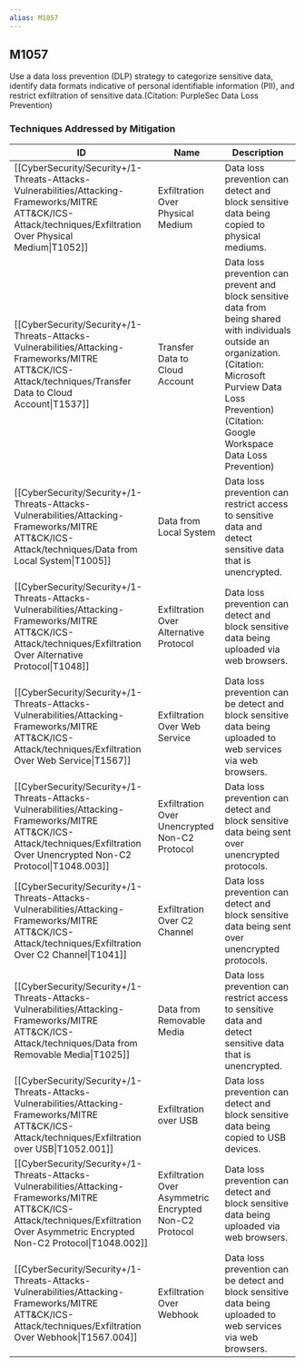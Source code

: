 ```yaml
---
alias: M1057
---
```


## M1057

Use a data loss prevention (DLP) strategy to categorize sensitive data, identify data formats indicative of personal identifiable information (PII), and restrict exfiltration of sensitive data.(Citation: PurpleSec Data Loss Prevention)


### Techniques Addressed by Mitigation

| ID | Name | Description |
| --- | --- | --- |
| [[CyberSecurity/Security+/1-Threats-Attacks-Vulnerabilities/Attacking-Frameworks/MITRE ATT&CK/ICS-Attack/techniques/Exfiltration Over Physical Medium\|T1052]] | Exfiltration Over Physical Medium | Data loss prevention can detect and block sensitive data being copied to physical mediums. |
| [[CyberSecurity/Security+/1-Threats-Attacks-Vulnerabilities/Attacking-Frameworks/MITRE ATT&CK/ICS-Attack/techniques/Transfer Data to Cloud Account\|T1537]] | Transfer Data to Cloud Account | Data loss prevention can prevent and block sensitive data from being shared with individuals outside an organization.(Citation: Microsoft Purview Data Loss Prevention) (Citation: Google Workspace Data Loss Prevention) |
| [[CyberSecurity/Security+/1-Threats-Attacks-Vulnerabilities/Attacking-Frameworks/MITRE ATT&CK/ICS-Attack/techniques/Data from Local System\|T1005]] | Data from Local System | Data loss prevention can restrict access to sensitive data and detect sensitive data that is unencrypted. |
| [[CyberSecurity/Security+/1-Threats-Attacks-Vulnerabilities/Attacking-Frameworks/MITRE ATT&CK/ICS-Attack/techniques/Exfiltration Over Alternative Protocol\|T1048]] | Exfiltration Over Alternative Protocol | Data loss prevention can detect and block sensitive data being uploaded via web browsers. |
| [[CyberSecurity/Security+/1-Threats-Attacks-Vulnerabilities/Attacking-Frameworks/MITRE ATT&CK/ICS-Attack/techniques/Exfiltration Over Web Service\|T1567]] | Exfiltration Over Web Service | Data loss prevention can be detect and block sensitive data being uploaded to web services via web browsers. |
| [[CyberSecurity/Security+/1-Threats-Attacks-Vulnerabilities/Attacking-Frameworks/MITRE ATT&CK/ICS-Attack/techniques/Exfiltration Over Unencrypted Non-C2 Protocol\|T1048.003]] | Exfiltration Over Unencrypted Non-C2 Protocol | Data loss prevention can detect and block sensitive data being sent over unencrypted protocols. |
| [[CyberSecurity/Security+/1-Threats-Attacks-Vulnerabilities/Attacking-Frameworks/MITRE ATT&CK/ICS-Attack/techniques/Exfiltration Over C2 Channel\|T1041]] | Exfiltration Over C2 Channel | Data loss prevention can detect and block sensitive data being sent over unencrypted protocols. |
| [[CyberSecurity/Security+/1-Threats-Attacks-Vulnerabilities/Attacking-Frameworks/MITRE ATT&CK/ICS-Attack/techniques/Data from Removable Media\|T1025]] | Data from Removable Media | Data loss prevention can restrict access to sensitive data and detect sensitive data that is unencrypted. |
| [[CyberSecurity/Security+/1-Threats-Attacks-Vulnerabilities/Attacking-Frameworks/MITRE ATT&CK/ICS-Attack/techniques/Exfiltration over USB\|T1052.001]] | Exfiltration over USB | Data loss prevention can detect and block sensitive data being copied to USB devices. |
| [[CyberSecurity/Security+/1-Threats-Attacks-Vulnerabilities/Attacking-Frameworks/MITRE ATT&CK/ICS-Attack/techniques/Exfiltration Over Asymmetric Encrypted Non-C2 Protocol\|T1048.002]] | Exfiltration Over Asymmetric Encrypted Non-C2 Protocol | Data loss prevention can detect and block sensitive data being uploaded via web browsers. |
| [[CyberSecurity/Security+/1-Threats-Attacks-Vulnerabilities/Attacking-Frameworks/MITRE ATT&CK/ICS-Attack/techniques/Exfiltration Over Webhook\|T1567.004]] | Exfiltration Over Webhook | Data loss prevention can be detect and block sensitive data being uploaded to web services via web browsers. |
